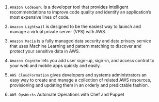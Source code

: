 1. `Amazon CodeGuru` is a developer tool that provides intelligent recommendations to improve code quality and identify an application’s most expensive lines of code. 
2. `Amazon Lightsail` is designed to be the easiest way to launch and manage a virtual private server (VPS) with AWS.
3. `Amazon Macie` is a fully managed data security and data privacy service that uses Machine Learning and pattern matching to discover and protect your sensitive data in AWS.
4. `Amazon Cognito` lets you add user sign-up, sign-in, and access control to your web and mobile apps quickly and easily.
5. `AWS CloudFormation` gives developers and systems administrators an easy way to create and manage a collection of related AWS resources, provisioning and updating them in an orderly and predictable fashion.

6. `AWS OpsWorks` Automate Operations with Chef and Puppet
